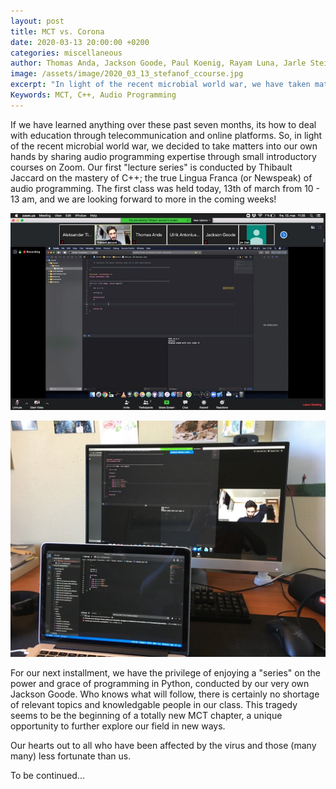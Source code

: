 ```yaml
---
layout: post
title: MCT vs. Corona
date: 2020-03-13 20:00:00 +0200
categories: miscellaneous
author: Thomas Anda, Jackson Goode, Paul Koenig, Rayam Luna, Jarle Steinhovden, Aleksander Tidemann, Gaute Wardenær, Ulrik Halmøy, Tom Ignatius, Thibault Jaccard, Simon Sandvik
image: /assets/image/2020_03_13_stefanof_ccourse.jpg
excerpt: "In light of the recent microbial world war, we have taken matters into our own hands by sharing audio programming expertise through small introductory courses on Zoom."
Keywords: MCT, C++, Audio Programming
---
```


If we have learned anything over these past seven months, its how to deal with education through telecommunication and online platforms. So, in light of the recent microbial world war, we decided to take matters into our own hands by sharing audio programming expertise through small introductory courses on Zoom. Our first "lecture series" is conducted by Thibault Jaccard on the mastery of C++; the true Lingua Franca (or Newspeak) of audio programming. The first class was held today, 13th of march from 10 - 13 am, and we are looking forward to more in the coming weeks!

![C++ course](/assets/image/2020_03_13_stefanof_ccourse.jpg)

![Dual screens](/assets/image/2020_03_13_stefanof_ccourse2.jpg)

For our next installment, we have the privilege of enjoying a "series" on the power and grace of programming in Python, conducted by our very own Jackson Goode. Who knows what will follow, there is certainly no shortage of relevant topics and knowledgable people in our class. This tragedy seems to be the beginning of a totally new MCT chapter, a unique opportunity to further explore our field in new ways.

Our hearts out to all who have been affected by the virus and those (many many) less fortunate than us.

To be continued...
